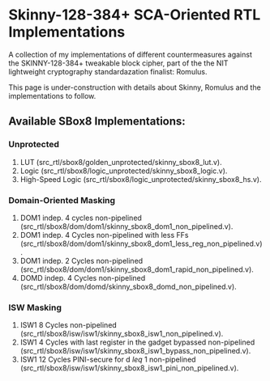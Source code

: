 # Skinny-128-384+ SCA-Oriented RTL Implementations
A collection of my implementations of different countermeasures against the SKINNY-128-384+ tweakable block cipher, part of the the NIT lightweight cryptography standardazation finalist: Romulus.

This  page is under-construction with details about Skinny, Romulus and the implementations to follow.

## Available SBox8 Implementations:

### Unprotected

1. LUT (src_rtl/sbox8/golden_unprotected/skinny_sbox8_lut.v).
2. Logic (src_rtl/sbox8/logic_unprotected/skinny_sbox8_logic.v).
3. High-Speed Logic (src_rtl/sbox8/logic_unprotected/skinny_sbox8_hs.v).

### Domain-Oriented Masking

1. DOM1 indep. 4 cycles non-pipelined (src_rtl/sbox8/dom/dom1/skinny_sbox8_dom1_non_pipelined.v).
2. DOM1 indep. 4 Cycles non-pipelined with less FFs (src_rtl/sbox8/dom/dom1/skinny_sbox8_dom1_less_reg_non_pipelined.v).
3. DOM1 indep. 2 Cycles non-pipelined (src_rtl/sbox8/dom/dom1/skinny_sbox8_dom1_rapid_non_pipelined.v).
4. DOMD indep. 4 Cycles non-pipelined (src_rtl/sbox8/dom/domd/skinny_sbox8_domd_non_pipelined.v).

### ISW Masking

1. ISW1 8 Cycles non-pipelined (src_rtl/sbox8/isw/isw1/skinny_sbox8_isw1_non_pipelined.v).
2. ISW1 4 Cycles with last register in the gadget bypassed non-pipelined (src_rtl/sbox8/isw/isw1/skinny_sbox8_isw1_bypass_non_pipelined.v).
3. ISW1 12 Cycles PINI-secure for d $leq$ 1 non-pipelined (src_rtl/sbox8/isw/isw1/skinny_sbox8_isw1_pini_non_pipelined.v).
